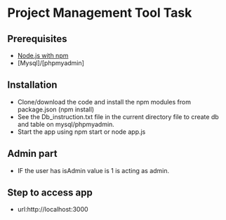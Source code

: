 Project Management Tool Task
==========================================================================

## Prerequisites 

* [Node.js with npm](https://nodejs.org/en/)
* [Mysql]/[phpmyadmin]

## Installation

* Clone/download the code and install the npm modules from package.json (npm install)
* See the Db_instruction.txt file in the current directory file to create db and table on mysql/phpmyadmin.
* Start the app using npm start or node app.js

## Admin part 

* IF the user has isAdmin value is 1 is acting as admin.

## Step to access app
* url:http://localhost:3000
